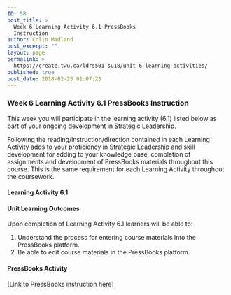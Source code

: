 ```yaml
---
ID: 58
post_title: >
  Week 6 Learning Activity 6.1 PressBooks
  Instruction
author: Colin Madland
post_excerpt: ""
layout: page
permalink: >
  https://create.twu.ca/ldrs501-su18/unit-6-learning-activities/
published: true
post_date: 2018-02-23 01:07:23
---
```

<h3>Week 6 Learning Activity 6.1 PressBooks Instruction</h3>
This week you will participate in the learning activity (6.1) listed below as part of your ongoing development in Strategic Leadership.

Following the reading/instruction/direction contained in each Learning Activity adds to your proficiency in Strategic Leadership and skill development for adding to your knowledge base, completion of assignments and development of PressBooks materials throughout this course. This is the same requirement for each Learning Activity throughout the coursework.
<h4>Learning Activity 6.1</h4>
<h4>Unit Learning Outcomes</h4>
Upon completion of Learning Activity 6.1 learners will be able to:
<ol>
 	<li>Understand the process for entering course materials into the PressBooks platform.</li>
 	<li>Be able to edit course materials in the PressBooks platform.</li>
</ol>
<h4>PressBooks Activity</h4>
[Link to PressBooks instruction here]

&nbsp;